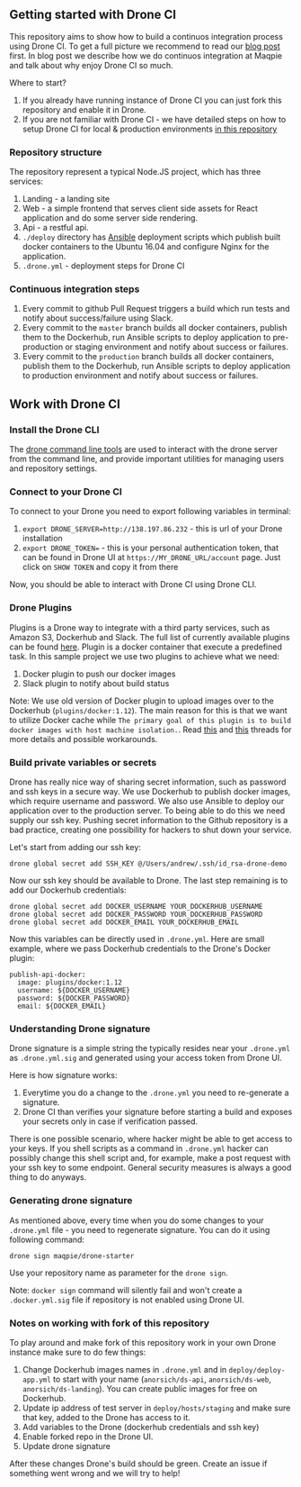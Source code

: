 ## Getting started with Drone CI

This repository aims to show how to build a continuos integration process using Drone CI. To get a full picture we recommend to read our [blog post](https://blog.maqpie.com/2017/03/21/build-and-deploy-applications-using-drone-ci-docker-and-ansible/) first. In blog post we describe how we do continuos integration at Maqpie and talk about why enjoy Drone CI so much.

Where to start?

1. If you already have running instance of Drone CI you can just fork this repository and enable it in Drone.
2. If you are not familiar with Drone CI - we have detailed steps on how to setup Drone CI for local & production environments [in this repository](https://github.com/maqpie/deploy-drone)


### Repository structure

The repository represent a typical Node.JS project, which has three services:

1. Landing - a landing site
2. Web - a simple frontend that serves client side assets for React application and do some server side rendering.
3. Api - a restful api.
4. `./deploy` directory has [Ansible](https://www.ansible.com/) deployment scripts which publish built docker containers to the Ubuntu 16.04 and configure Nginx for the application.
5. `.drone.yml` - deployment steps for Drone CI

### Continuous integration steps

1. Every commit to github Pull Request triggers a build which run tests and notify about success/failure using Slack.
2. Every commit to the `master` branch builds all docker containers, publish them to the Dockerhub, run Ansible scripts to deploy application to pre-production or staging environment and notify about success or failures.
3. Every commit to the `production` branch builds all docker containers, publish them to the Dockerhub, run Ansible scripts to deploy application to production environment and notify about success or failures.


## Work with Drone CI

### Install the Drone CLI

The [drone command line tools](http://readme.drone.io/0.5/install/cli/) are used to interact with the drone server from the command line, and provide important utilities for managing users and repository settings.

### Connect to your Drone CI

To connect to your Drone you need to export following variables in terminal:

1. `export DRONE_SERVER=http://138.197.86.232` - this is url of your Drone installation
2. `export DRONE_TOKEN=` - this is your personal authentication token, that can be found in Drone UI at `https://MY_DRONE_URL/account` page. Just click on `SHOW TOKEN` and copy it from there

Now, you should be able to interact with Drone CI using Drone CLI.  


### Drone Plugins

Plugins is a Drone way to integrate with a third party services, such as Amazon S3, Dockerhub and Slack. The full list of currently available plugins can be found [here](http://addons.drone.io/). Plugin is a docker container that execute a predefined task.
In this sample project we use two plugins to achieve what we need:

1. Docker plugin to push our docker images
2. Slack plugin to notify about build status

Note: We use old version of Docker plugin to upload images over to the Dockerhub (`plugins/docker:1.12`). The main reason for this is that we want to utilize Docker cache while `The primary goal of this plugin is to build docker images with host machine isolation.`. Read [this](https://github.com/drone-plugins/drone-docker/pull/110) and [this](https://github.com/drone-plugins/drone-docker/issues/117#issuecomment-286996896) threads for more details and possible workarounds.

### Build private variables or secrets

Drone has really nice way of sharing secret information, such as password and ssh keys in a secure way. We use Dockerhub to publish docker images, which require username and password. We also use Ansible to deploy our application over to the production server. To being able to do this we need supply our ssh key. Pushing secret information to the Github repository is a bad practice, creating one possibility for hackers to shut down your service.

Let's start from adding our ssh key:

```
drone global secret add SSH_KEY @/Users/andrew/.ssh/id_rsa-drone-demo
```

Now our ssh key should be available to Drone. The last step remaining is to add our Dockerhub credentials:

```
drone global secret add DOCKER_USERNAME YOUR_DOCKERHUB_USERNAME
drone global secret add DOCKER_PASSWORD YOUR_DOCKERHUB_PASSWORD
drone global secret add DOCKER_EMAIL YOUR_DOCKERHUB_EMAIL
```

Now this variables can be directly used in `.drone.yml`. Here are small example, where we pass Dockerhub credentials to the Drone's Docker plugin:

```
publish-api-docker:
  image: plugins/docker:1.12
  username: ${DOCKER_USERNAME}
  password: ${DOCKER_PASSWORD}
  email: ${DOCKER_EMAIL}
```

### Understanding Drone signature

Drone signature is a simple string the typically resides near your `.drone.yml` as `.drone.yml.sig` and generated using your access token from Drone UI.

Here is how signature works:

1. Everytime you do a change to the `.drone.yml` you need to re-generate a signature.
2. Drone CI than verifies your signature before starting a build and exposes your secrets only in case if verification passed.

There is one possible scenario, where hacker might be able to get access to your keys. If you shell scripts as a command in `.drone.yml` hacker can possibly change this shell script and, for example, make a post request with your ssh key to some endpoint. General security measures is always a good thing to do anyways.

### Generating drone signature

As mentioned above, every time when you do some changes to your `.drone.yml` file - you need to regenerate signature. You can do it using following command:

```
drone sign maqpie/drone-starter
```

Use your repository name as parameter for the `drone sign`.

Note: `docker sign` command will silently fail and won't create a `.docker.yml.sig` file if repository is not enabled using Drone UI.


### Notes on working with fork of this repository

To play around and make fork of this repository work in your own Drone instance make sure to do few things:

1. Change Dockerhub images names in `.drone.yml` and in `deploy/deploy-app.yml` to start with your name (`anorsich/ds-api`, `anorsich/ds-web`, `anorsich/ds-landing`). You can create public images for free on Dockerhub.
2. Update ip address of test server in `deploy/hosts/staging` and make sure that key, added to the Drone has access to it.
3. Add variables to the Drone (dockerhub credentials and ssh key)
4. Enable forked repo in the Drone UI.
5. Update drone signature

After these changes Drone's build should be green. Create an issue if something went wrong and we will try to help!
